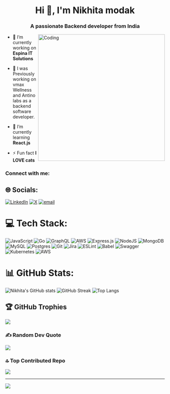 <h1 align="center">Hi 👋, I'm Nikhita modak</h1>
<h3 align="center">A passionate Backend developer from India</h3>
<img align="right" alt="Coding" width="400" src="https://camo.githubusercontent.com/2b5d39e6cee1e0bbb1315d2ffc758aa65dfb9001df597d452cd8f7df1b2ddb8a/68747470733a2f2f692e70696e696d672e636f6d2f6f726967696e616c732f65372f32362f63372f65373236633734616330383165656435306665656531343333643132633939382e676966".>

- 🔭 I’m currently working on **Espina IT Solutions**
- 🔭 I was Previously working on vmax Wellness and Antino labs as a backend software developer.
- 🌱 I’m currently learning **React.js**

- ⚡ Fun fact **I LOVE cats**

<h3 align="left">Connect with me:</h3>

## 🌐 Socials:
[![LinkedIn](https://img.shields.io/badge/LinkedIn-%230077B5.svg?logo=linkedin&logoColor=white)](https://linkedin.com/in/nikita-modak-a679421b0) [![X](https://img.shields.io/badge/X-black.svg?logo=X&logoColor=white)](https://x.com/@Nikhitamodak123) [![email](https://img.shields.io/badge/Email-D14836?logo=gmail&logoColor=white)](mailto:nikkitam1999@gmail.com) 

# 💻 Tech Stack:
![JavaScript](https://img.shields.io/badge/javascript-%23323330.svg?style=for-the-badge&logo=javascript&logoColor=%23F7DF1E) ![Go](https://img.shields.io/badge/go-%2300ADD8.svg?style=for-the-badge&logo=go&logoColor=white) ![GraphQL](https://img.shields.io/badge/-GraphQL-E10098?style=for-the-badge&logo=graphql&logoColor=white) ![AWS](https://img.shields.io/badge/AWS-%23FF9900.svg?style=for-the-badge&logo=amazon-aws&logoColor=white) ![Express.js](https://img.shields.io/badge/express.js-%23404d59.svg?style=for-the-badge&logo=express&logoColor=%2361DAFB) ![NodeJS](https://img.shields.io/badge/node.js-6DA55F?style=for-the-badge&logo=node.js&logoColor=white) ![MongoDB](https://img.shields.io/badge/MongoDB-%234ea94b.svg?style=for-the-badge&logo=mongodb&logoColor=white) ![MySQL](https://img.shields.io/badge/mysql-4479A1.svg?style=for-the-badge&logo=mysql&logoColor=white) ![Postgres](https://img.shields.io/badge/postgres-%23316192.svg?style=for-the-badge&logo=postgresql&logoColor=white) ![Git](https://img.shields.io/badge/git-%23F05033.svg?style=for-the-badge&logo=git&logoColor=white) ![Jira](https://img.shields.io/badge/jira-%230A0FFF.svg?style=for-the-badge&logo=jira&logoColor=white) ![ESLint](https://img.shields.io/badge/ESLint-4B3263?style=for-the-badge&logo=eslint&logoColor=white) ![Babel](https://img.shields.io/badge/Babel-F9DC3e?style=for-the-badge&logo=babel&logoColor=black) ![Swagger](https://img.shields.io/badge/-Swagger-%23Clojure?style=for-the-badge&logo=swagger&logoColor=white) ![Kubernetes](https://img.shields.io/badge/kubernetes-%23326ce5.svg?style=for-the-badge&logo=kubernetes&logoColor=white) ![AWS](https://img.shields.io/badge/AWS-%23FF9900.svg?style=for-the-badge&logo=amazon-aws&logoColor=white)

# 📊 GitHub Stats:
![Nikhita's GitHub stats](https://github-readme-stats.vercel.app/api?username=JingleQueen&show_icons=true&theme=dark&hide_border=false)
![GitHub Streak](https://streak-stats.demolab.com?user=JingleQueen&theme=dark&hide_border=false)
![Top Langs](https://github-readme-stats.vercel.app/api/top-langs/?username=JingleQueen&layout=compact&theme=dark&hide_border=false)


## 🏆 GitHub Trophies
![](https://github-profile-trophy.vercel.app/?username=JingleQueen&theme=radical&no-frame=false&no-bg=true&margin-w=4)

### ✍️ Random Dev Quote
![](https://quotes-github-readme.vercel.app/api?type=horizontal&theme=radical)

### 🔝 Top Contributed Repo
![](https://github-contributor-stats.vercel.app/api?username=JingleQueen&limit=5&theme=dark&combine_all_yearly_contributions=true)

---
[![](https://visitcount.itsvg.in/api?id=JingleQueen&icon=0&color=0)](https://visitcount.itsvg.in)

<!-- Proudly created with GPRM ( https://gprm.itsvg.in ) -->
